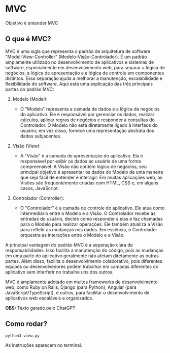 # MVC

Objetivo é entender MVC

## O que é MVC?

MVC é uma sigla que representa o padrão de arquitetura de software "Model-View-Controller" (Modelo-Visão-Controlador). É um padrão amplamente utilizado no desenvolvimento de aplicativos e sistemas de software, especialmente em desenvolvimento web, para separar a lógica de negócios, a lógica de apresentação e a lógica de controle em componentes distintos. Essa separação ajuda a melhorar a manutenção, escalabilidade e flexibilidade do software. Aqui está uma explicação das três principais partes do padrão MVC:

1. Modelo (Model):
   - O "Modelo" representa a camada de dados e a lógica de negócios do aplicativo. Ele é responsável por gerenciar os dados, realizar cálculos, aplicar regras de negócios e responder a consultas do Controlador. O Modelo não está diretamente ligado à interface do usuário; em vez disso, fornece uma representação abstrata dos dados subjacentes.

2. Visão (View):
   - A "Visão" é a camada de apresentação do aplicativo. Ela é responsável por exibir os dados ao usuário de uma forma compreensível. A Visão não contém lógica de negócios; seu principal objetivo é apresentar os dados do Modelo de uma maneira que seja fácil de entender e interagir. Em muitas aplicações web, as Visões são frequentemente criadas com HTML, CSS e, em alguns casos, JavaScript.

3. Controlador (Controller):
   - O "Controlador" é a camada de controle do aplicativo. Ele atua como intermediário entre o Modelo e a Visão. O Controlador recebe as entradas do usuário, decide como responder a elas e faz chamadas para o Modelo para realizar operações. Ele também atualiza a Visão para refletir as mudanças nos dados. Em essência, o Controlador orquestra as interações entre o Modelo e a Visão.

A principal vantagem do padrão MVC é a separação clara de responsabilidades. Isso facilita a manutenção do código, pois as mudanças em uma parte do aplicativo geralmente não afetam diretamente as outras partes. Além disso, facilita o desenvolvimento colaborativo, pois diferentes equipes ou desenvolvedores podem trabalhar em camadas diferentes do aplicativo sem interferir no trabalho uns dos outros.

MVC é amplamente adotado em muitos frameworks de desenvolvimento web, como Ruby on Rails, Django (para Python), Angular (para JavaScript/TypeScript), e outros, para facilitar o desenvolvimento de aplicativos web escaláveis e organizados.


**OBS:** Texto gerado pelo ChatGPT

## Como rodar?

~~~
python3 view.py
~~~

As instruções aparecem no terminal.
